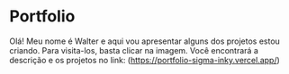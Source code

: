 # Portfolio

Olá! Meu nome é Walter e aqui vou apresentar alguns dos projetos estou criando.
Para visita-los, basta clicar na imagem.
Você encontrará a descrição e os projetos no link:
(https://portfolio-sigma-inky.vercel.app/)
